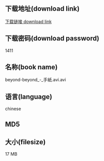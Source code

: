 ## 下载地址(download link)
[下载链接 download link](https://tutu365.netlify.app/?s=beyond-beyond_-_%E6%89%8B%E7%B4%99.avi)

## 下载密码(download password)
1411

## 名称(book name)
beyond-beyond_-_手紙.avi.avi

## 语言(language)
chinese

## MD5


## 大小(filesize)
17 MB

